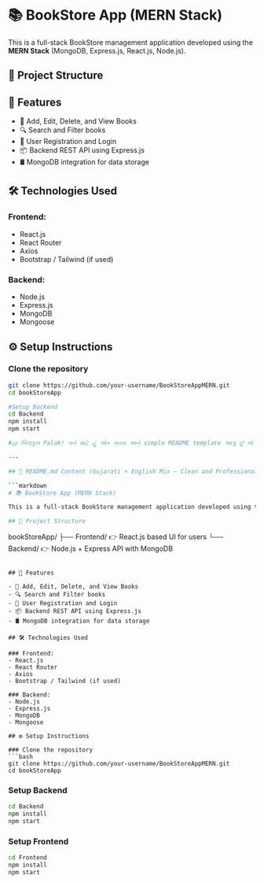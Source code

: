 # 📚 BookStore App (MERN Stack)

This is a full-stack BookStore management application developed using the **MERN Stack** (MongoDB, Express.js, React.js, Node.js).

## 📁 Project Structure


## 🚀 Features

- 📘 Add, Edit, Delete, and View Books
- 🔍 Search and Filter books
- 👥 User Registration and Login
- 📦 Backend REST API using Express.js
- 🛢 MongoDB integration for data storage

## 🛠 Technologies Used

### Frontend:
- React.js
- React Router
- Axios
- Bootstrap / Tailwind (if used)

### Backend:
- Node.js
- Express.js
- MongoDB
- Mongoose

## ⚙️ Setup Instructions

### Clone the repository
```bash
git clone https://github.com/your-username/BookStoreAppMERN.git
cd bookStoreApp

#Setup Backend
cd Backend
npm install
npm start

#હા બિલકુલ Palak! તને માટે હું એક સરસ અને simple README template આપું છું જે તારા project `bookStoreApp` માટે perfect રહેશે.

---

## 📄 README.md Content (Gujarati + English Mix – Clean and Professional)

```markdown
# 📚 BookStore App (MERN Stack)

This is a full-stack BookStore management application developed using the **MERN Stack** (MongoDB, Express.js, React.js, Node.js).

## 📁 Project Structure

```
bookStoreApp/
├── Frontend/   👉 React.js based UI for users
└── Backend/    👉 Node.js + Express API with MongoDB
```

## 🚀 Features

- 📘 Add, Edit, Delete, and View Books
- 🔍 Search and Filter books
- 👥 User Registration and Login
- 📦 Backend REST API using Express.js
- 🛢 MongoDB integration for data storage

## 🛠 Technologies Used

### Frontend:
- React.js
- React Router
- Axios
- Bootstrap / Tailwind (if used)

### Backend:
- Node.js
- Express.js
- MongoDB
- Mongoose

## ⚙️ Setup Instructions

### Clone the repository
```bash
git clone https://github.com/your-username/BookStoreAppMERN.git
cd bookStoreApp
```

### Setup Backend
```bash
cd Backend
npm install
npm start
```

### Setup Frontend
```bash
cd Frontend
npm install
npm start
```



